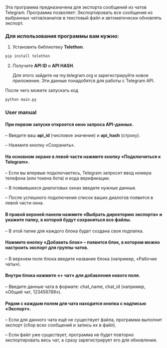 Эта программа предназначена для экспорта сообщений из чатов Telegram. Программа позволяет: Экспортировать все сообщения из выбранных чатов/каналов в текстовый файл и автоматически обновлять экспорт.

### Для использования программы вам нужно:
1. Установить библиотеку **Telethon**.
```python
pip install telethon
```

2. Получите **API ID** и **API HASH**.

    Для этого зайдите на my.telegram.org и зарегистрируйте новое приложение. Эти данные понадобятся для работы с Telegram API.

После чего можете запускать код 
```python
python main.py
```

### **User manual**

#### При первом запуске откроется окно запроса API-данных. 

– Введите ваш **api_id** (числовое значение) и **api_hash** (строку).

– Нажмите кнопку «Сохранить».


#### На основном экране в левой части нажмите кнопку «Подключиться к Telegram».

– Если вы впервые подключаетесь, Telegram запросит ввод номера телефона (или токена бота) и кода верификации.

– В появившихся диалоговых окнах введите нужные данные.

– После успешного подключения список ваших диалогов появится в левой части окна.


#### В правой верхней панели нажмите «Выбрать директорию экспорта» и укажите папку, в которой будут сохраняться все файлы.

– В этой папке для каждого блока будет создана своя подпапка.


#### Нажмите кнопку «Добавить блок» – появится блок, в котором можно настроить экспорт для группы чатов.

– В верхнем поле блока введите название блока (например, «Рабочие чаты»).


#### Внутри блока нажмите «+ чат» для добавления нового поля.

– Введите данные чата в формате:
chat_name, chat_id
(например, «Общий чат, 123456789»).

#### Рядом с каждым полем для чата находится кнопка с надписью «Экспорт».

– Если для данного чата ещё не существует файла, программа выполнит экспорт (сбор всех сообщений и запись их в файл).

– Если файл уже существует, программа не будет повторно экспортировать весь чат, а сразу зарегистрирует его для обновления.
